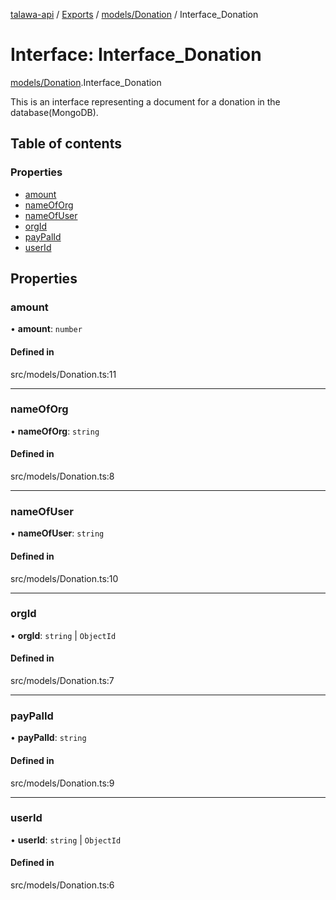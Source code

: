 [talawa-api](../README.md) / [Exports](../modules.md) / [models/Donation](../modules/models_Donation.md) / Interface\_Donation

# Interface: Interface\_Donation

[models/Donation](../modules/models_Donation.md).Interface_Donation

This is an interface representing a document for a donation in the database(MongoDB).

## Table of contents

### Properties

- [amount](models_Donation.Interface_Donation.md#amount)
- [nameOfOrg](models_Donation.Interface_Donation.md#nameoforg)
- [nameOfUser](models_Donation.Interface_Donation.md#nameofuser)
- [orgId](models_Donation.Interface_Donation.md#orgid)
- [payPalId](models_Donation.Interface_Donation.md#paypalid)
- [userId](models_Donation.Interface_Donation.md#userid)

## Properties

### amount

• **amount**: `number`

#### Defined in

src/models/Donation.ts:11

___

### nameOfOrg

• **nameOfOrg**: `string`

#### Defined in

src/models/Donation.ts:8

___

### nameOfUser

• **nameOfUser**: `string`

#### Defined in

src/models/Donation.ts:10

___

### orgId

• **orgId**: `string` \| `ObjectId`

#### Defined in

src/models/Donation.ts:7

___

### payPalId

• **payPalId**: `string`

#### Defined in

src/models/Donation.ts:9

___

### userId

• **userId**: `string` \| `ObjectId`

#### Defined in

src/models/Donation.ts:6
